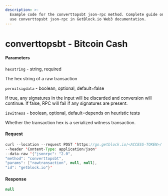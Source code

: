 ```yaml
---
description: >-
  Example code for the converttopsbt json-rpc method. Сomplete guide on how to
  use converttopsbt json-rpc in GetBlock.io Web3 documentation.
---
```


# converttopsbt - Bitcoin Cash

#### Parameters

`hexstring` - string, required

The hex string of a raw transaction

`permitsigdata` - boolean, optional, default=false

If true, any signatures in the input will be discarded and conversion will continue. If false, RPC will fail if any signatures are present.

`iswitness` - boolean, optional, default=depends on heuristic tests

Whether the transaction hex is a serialized witness transaction.

#### Request

```java
curl --location --request POST 'https://go.getblock.io/<ACCESS-TOKEN>/' 
--header 'Content-Type: application/json' 
--data-raw '{"jsonrpc": "2.0",
"method": "converttopsbt",
"params": ["rawtransaction", null, null],
"id": "getblock.io"}'
```

#### Response

```java
null
```
